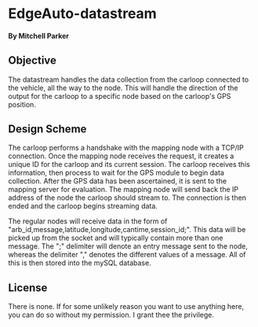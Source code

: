 # EdgeAuto-datastream
#### By Mitchell Parker

## Objective 
  The datastream handles the data collection from the carloop connected to the vehicle, all the way to the node. This will handle the direction of the output for the carloop to a specific node based on the carloop's GPS position. 

## Design Scheme
  The carloop performs a handshake with the mapping node with a TCP/IP connection. Once the mapping node receives the request, it creates a unique ID for the carloop and its current session. The carloop receives this information, then process to wait for the GPS module to begin data collection. After the GPS data has been ascertained, it is sent to the mapping server for evaluation. The mapping node will send back the IP address of the node the carloop should stream to. The connection is then ended and the carloop begins streaming data. 
  
  The regular nodes will receive data in the form of "arb_id,message,latitude,longitude,cantime,session_id;". This data will be picked up from the socket and will typically contain more than one message. The ";" delimiter will denote an entry message sent to the node, whereas the delimiter "," denotes the different values of a message. All of this is then stored into the mySQL database.
  
## License

There is none. If for some unlikely reason you want to use anything here, you can do so without my permission. I grant thee the privilege.
